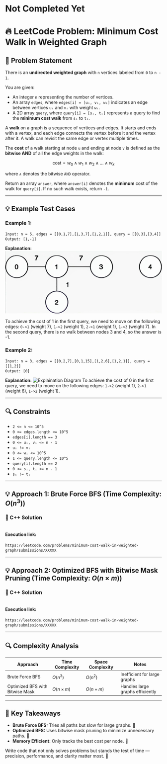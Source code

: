 # Not Completed Yet
# 🔥 LeetCode Problem: Minimum Cost Walk in Weighted Graph

## 🎯 Problem Statement

There is an **undirected weighted graph** with `n` vertices labeled from `0` to `n - 1`.

You are given:
- An integer `n` representing the number of vertices.
- An array `edges`, where `edges[i] = [uᵢ, vᵢ, wᵢ]` indicates an edge between vertices `uᵢ` and `vᵢ` with weight `wᵢ`.
- A 2D array `query`, where `query[i] = [sᵢ, tᵢ]` represents a query to find the **minimum cost walk** from `sᵢ` to `tᵢ`.

A **walk** on a graph is a sequence of vertices and edges. It starts and ends with a vertex, and each edge connects the vertex before it and the vertex after it. A walk can revisit the same edge or vertex multiple times.

The **cost** of a walk starting at node `u` and ending at node `v` is defined as the **bitwise AND** of all the edge weights in the walk:

$$
\text{cost} = w_0 \land w_1 \land w_2 \land \dots \land w_k
$$

where `∧` denotes the bitwise `AND` operator.

Return an array `answer`, where `answer[i]` denotes the **minimum** cost of the walk for `query[i]`. If no such walk exists, return `-1`.

---

## 💡 Example Test Cases

### Example 1:
```plaintext
Input: n = 5, edges = [[0,1,7],[1,3,7],[1,2,1]], query = [[0,3],[3,4]]
Output: [1,-1]
```
**Explanation:** <br />
![Explaination Diagram](../Attached%20Images/3108_Fig_1.jpg)

To achieve the cost of 1 in the first query, we need to move on the following edges: `0->1` (weight 7), `1->2` (weight 1), `2->1` (weight 1), `1->3` (weight 7).
In the second query, there is no walk between nodes 3 and 4, so the answer is -1.
### Example 2:
```plaintext
Input: n = 3, edges = [[0,2,7],[0,1,15],[1,2,6],[1,2,1]], query = [[1,2]]
Output: [0]
```
**Explanation:**
![Explaination Diagram](https://assets.leetcode.com/uploads/2024/01/31/q4_example2e.png)
To achieve the cost of 0 in the first query, we need to move on the following edges: `1->2` (weight 1), `2->1` (weight 6), `1->2` (weight 1).

---

## 🔍 Constraints
- `2 <= n <= 10^5`
- `0 <= edges.length <= 10^5`
- `edges[i].length == 3`
- `0 <= uᵢ, vᵢ <= n - 1`
- `uᵢ != vᵢ`
- `0 <= wᵢ <= 10^5`
- `1 <= query.length <= 10^5`
- `query[i].length == 2`
- `0 <= sᵢ, tᵢ <= n - 1`
- `sᵢ != tᵢ`

---

## 💡 Approach 1: Brute Force BFS (Time Complexity: $O(n^3)$)

### 🔧 C++ Solution
```cpp
```

#### Execution link:
```link
https://leetcode.com/problems/minimum-cost-walk-in-weighted-graph/submissions/XXXXX
```

---

## 💡 Approach 2: Optimized BFS with Bitwise Mask Pruning (Time Complexity: $O(n \times m)$)

### 🔧 C++ Solution
```cpp
```

#### Execution link:
```link
https://leetcode.com/problems/minimum-cost-walk-in-weighted-graph/submissions/XXXXX
```

---

## 🔍 Complexity Analysis

| Approach                        | Time Complexity | Space Complexity | Notes                       |
|---------------------------------|-----------------|------------------|----------------------------|
| Brute Force BFS                 | $O(n^3)$        | $O(n^2)$         | Inefficient for large graphs |
| Optimized BFS with Bitwise Mask | $O(n \times m)$ | $O(n + m)$       | Handles large graphs efficiently |

---

## 🎯 Key Takeaways

- **Brute Force BFS:** Tries all paths but slow for large graphs. 🚫  
- **Optimized BFS:** Uses bitwise mask pruning to minimize unnecessary paths. 🚀  
- **Memory Efficient:** Only tracks the best cost per node. 📌  

Write code that not only solves problems but stands the test of time — precision, performance, and clarity matter most. 🎯
